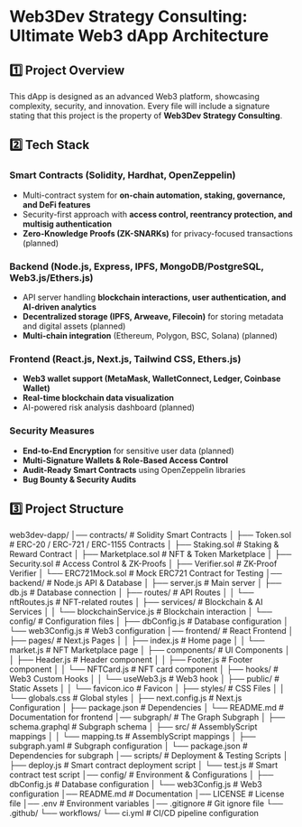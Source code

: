 # Web3Dev Strategy Consulting: Ultimate Web3 dApp Architecture

## **1️⃣ Project Overview**
This dApp is designed as an advanced Web3 platform, showcasing complexity, security, and innovation. Every file will include a signature stating that this project is the property of **Web3Dev Strategy Consulting**.

## **2️⃣ Tech Stack**
### **Smart Contracts (Solidity, Hardhat, OpenZeppelin)**
- Multi-contract system for **on-chain automation, staking, governance, and DeFi features**
- Security-first approach with **access control, reentrancy protection, and multisig authentication**
- **Zero-Knowledge Proofs (ZK-SNARKs)** for privacy-focused transactions (planned)

### **Backend (Node.js, Express, IPFS, MongoDB/PostgreSQL, Web3.js/Ethers.js)**
- API server handling **blockchain interactions, user authentication, and AI-driven analytics**
- **Decentralized storage (IPFS, Arweave, Filecoin)** for storing metadata and digital assets (planned)
- **Multi-chain integration** (Ethereum, Polygon, BSC, Solana) (planned)

### **Frontend (React.js, Next.js, Tailwind CSS, Ethers.js)**
- **Web3 wallet support (MetaMask, WalletConnect, Ledger, Coinbase Wallet)**
- **Real-time blockchain data visualization**
- AI-powered risk analysis dashboard (planned)

### **Security Measures**
- **End-to-End Encryption** for sensitive user data (planned)
- **Multi-Signature Wallets & Role-Based Access Control**
- **Audit-Ready Smart Contracts** using OpenZeppelin libraries
- **Bug Bounty & Security Audits**

## **3️⃣ Project Structure**
web3dev-dapp/
│── contracts/ # Solidity Smart Contracts
│ ├── Token.sol # ERC-20 / ERC-721 / ERC-1155 Contracts
│ ├── Staking.sol # Staking & Reward Contract
│ ├── Marketplace.sol # NFT & Token Marketplace
│ ├── Security.sol # Access Control & ZK-Proofs
│ ├── Verifier.sol # ZK-Proof Verifier
│ └── ERC721Mock.sol # Mock ERC721 Contract for Testing
│── backend/ # Node.js API & Database
│ ├── server.js # Main server
│ ├── db.js # Database connection
│ ├── routes/ # API Routes
│ │ └── nftRoutes.js # NFT-related routes
│ ├── services/ # Blockchain & AI Services
│ │ └── blockchainService.js # Blockchain interaction
│ └── config/ # Configuration files
│ ├── dbConfig.js # Database configuration
│ └── web3Config.js # Web3 configuration
│── frontend/ # React Frontend
│ ├── pages/ # Next.js Pages
│ │ ├── index.js # Home page
│ │ └── market.js # NFT Marketplace page
│ ├── components/ # UI Components
│ │ ├── Header.js # Header component
│ │ ├── Footer.js # Footer component
│ │ └── NFTCard.js # NFT card component
│ ├── hooks/ # Web3 Custom Hooks
│ │ └── useWeb3.js # Web3 hook
│ ├── public/ # Static Assets
│ │ └── favicon.ico # Favicon
│ ├── styles/ # CSS Files
│ │ └── globals.css # Global styles
│ ├── next.config.js # Next.js Configuration
│ ├── package.json # Dependencies
│ └── README.md # Documentation for frontend
│── subgraph/ # The Graph Subgraph
│ ├── schema.graphql # Subgraph schema
│ ├── src/ # AssemblyScript mappings
│ │ └── mapping.ts # AssemblyScript mappings
│ ├── subgraph.yaml # Subgraph configuration
│ └── package.json # Dependencies for subgraph
│── scripts/ # Deployment & Testing Scripts
│ ├── deploy.js # Smart contract deployment script
│ └── test.js # Smart contract test script
│── config/ # Environment & Configurations
│ ├── dbConfig.js # Database configuration
│ └── web3Config.js # Web3 configuration
│── README.md # Documentation
│── LICENSE # License file
│── .env # Environment variables
│── .gitignore # Git ignore file
└── .github/
└── workflows/
└── ci.yml # CI/CD pipeline configuration